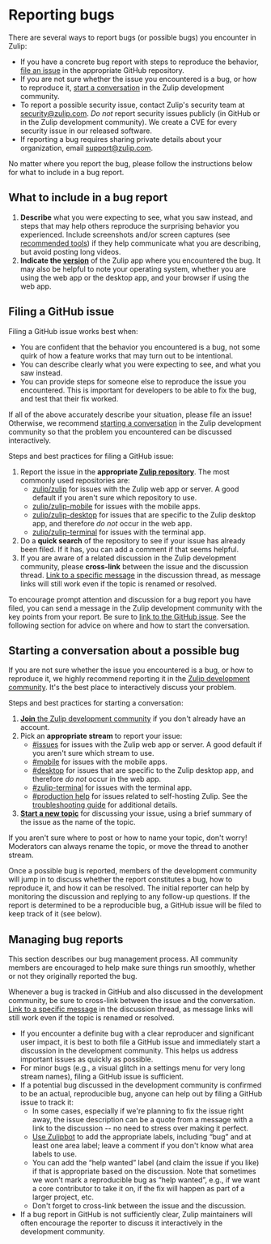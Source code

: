 # Reporting bugs

There are several ways to report bugs (or possible bugs) you encounter in Zulip:

- If you have a concrete bug report with steps to reproduce the behavior, [file an
  issue](#filing-a-github-issue) in the appropriate GitHub repository.
- If you are not sure whether the issue you encountered is a bug, or how to
  reproduce it, [start a
  conversation](#starting-a-conversation-about-a-possible-bug) in the Zulip
  development community.
- To report a possible security issue, contact Zulip's security team at
  [security@zulip.com](mailto:security@zulip.com). _Do not_ report security issues
  publicly (in GitHub or in the Zulip development community). We create a CVE for
  every security issue in our released software.
- If reporting a bug requires sharing private details about your
  organization, email [support@zulip.com](mailto:support@zulip.com).

No matter where you report the bug, please follow the instructions below for
what to include in a bug report.

## What to include in a bug report

1. **Describe** what you were expecting to see, what you saw instead, and steps
   that may help others reproduce the surprising behavior you experienced.
   Include screenshots and/or screen captures (see [recommended
   tools](../tutorials/screenshot-and-gif-software.md)) if they help
   communicate what you are describing, but avoid posting long videos.
1. **Indicate the [version](https://zulip.com/help/view-zulip-version)** of the
   Zulip app where you encountered the bug. It may also be helpful to note your
   operating system, whether you are using the web app or the desktop app, and
   your browser if using the web app.

## Filing a GitHub issue

Filing a GitHub issue works best when:

- You are confident that the behavior you encountered is a bug, not some quirk
  of how a feature works that may turn out to be intentional.
- You can describe clearly what you were expecting to see, and what you saw instead.
- You can provide steps for someone else to reproduce the issue you encountered.
  This is important for developers to be able to fix the bug, and test that
  their fix worked.

If all of the above accurately describe your situation, please file an issue!
Otherwise, we recommend [starting a
conversation](#starting-a-conversation-about-a-possible-bug) in the Zulip
development community so that the problem you encountered can be discussed
interactively.

Steps and best practices for filing a GitHub issue:

1. Report the issue in the **appropriate [Zulip
   repository](https://github.com/zulip)**. The most commonly used repositories
   are:
   - [zulip/zulip](https://github.com/zulip/zulip/issues) for issues with the
     Zulip web app or server. A good default if you aren't sure which repository
     to use.
   - [zulip/zulip-mobile](https://github.com/zulip/zulip-mobile/issues) for
     issues with the mobile apps.
   - [zulip/zulip-desktop](https://github.com/zulip/zulip-desktop/issues) for
     issues that are specific to the Zulip desktop app, and therefore _do not_
     occur in the web app.
   - [zulip/zulip-terminal](https://github.com/zulip/zulip-terminal/issues) for
     issues with the terminal app.
2. Do a **quick search** of the repository to see if your issue has already
   been filed. If it has, you can add a comment if that seems helpful.
3. If you are aware of a related discussion in the Zulip development community,
   please **cross-link** between the issue and the discussion thread. [Link to a
   specific
   message](https://zulip.com/help/link-to-a-message-or-conversation#get-a-link-to-a-specific-message)
   in the discussion thread, as message links will still work even if the topic is
   renamed or resolved.

To encourage prompt attention and discussion for a bug report you have filed,
you can send a message in the Zulip development community with the key points
from your report. Be sure to [link to the GitHub
issue](https://zulip.com/development-community/#linking-to-github-issues-and-pull-requests).
See the following section for advice on where and how to start the conversation.

## Starting a conversation about a possible bug

If you are not sure whether the issue you encountered is a bug, or how to
reproduce it, we highly recommend reporting it in the [Zulip development
community](https://zulip.com/development-community/). It's the best place to
interactively discuss your problem.

Steps and best practices for starting a conversation:

1. [**Join** the Zulip development
   community](https://zulip.com/development-community/) if you don't already
   have an account.
2. Pick an **appropriate stream** to report your issue:
   - [#issues](https://chat.zulip.org/#narrow/stream/9-issues) for issues with
     the Zulip web app or server. A good default if you aren't sure which stream
     to use.
   - [#mobile](https://chat.zulip.org/#narrow/stream/48-mobile) for issues with
     the mobile apps.
   - [#desktop](https://chat.zulip.org/#narrow/stream/16-desktop) for issues
     that are specific to the Zulip desktop app, and therefore _do not_
     occur in the web app.
   - [#zulip-terminal](https://chat.zulip.org/#narrow/stream/206-zulip-terminal)
     for issues with the terminal app.
   - [#production
     help](https://chat.zulip.org/#narrow/stream/31-production-help) for issues
     related to self-hosting Zulip. See the [troubleshooting
     guide](../production/troubleshooting.md) for additional details.
3. **[Start a new topic](https://zulip.com/help/starting-a-new-topic)** for
   discussing your issue, using a brief summary of the issue as the name of the topic.

If you aren't sure where to post or how to name your topic, don't worry!
Moderators can always rename the topic, or move the thread to another stream.

Once a possible bug is reported, members of the development community will jump
in to discuss whether the report constitutes a bug, how to reproduce it, and how
it can be resolved. The initial reporter can help by monitoring the discussion
and replying to any follow-up questions. If the report is determined to be a
reproducible bug, a GitHub issue will be filed to keep track of it (see below).

## Managing bug reports

This section describes our bug management process. All community members are
encouraged to help make sure things run smoothly, whether or not they originally
reported the bug.

Whenever a bug is tracked in GitHub and also discussed in the development
community, be sure to cross-link between the issue and the conversation. [Link
to a specific
message](https://zulip.com/help/link-to-a-message-or-conversation#get-a-link-to-a-specific-message)
in the discussion thread, as message links will still work even if the topic is
renamed or resolved.

- If you encounter a definite bug with a clear reproducer and significant user
  impact, it is best to both file a GitHub issue and immediately start a
  discussion in the development community. This helps us address important
  issues as quickly as possible.
- For minor bugs (e.g., a visual glitch in a settings menu for very long stream
  names), filing a GitHub issue is sufficient.
- If a potential bug discussed in the development community is confirmed to be
  an actual, reproducible bug, anyone can help out by filing a GitHub issue to
  track it:
  - In some cases, especially if we're planning to fix the issue right away, the
    issue description can be a quote from a message with a link to the
    discussion -- no need to stress over making it perfect.
  - [Use Zulipbot](../contributing/zulipbot-usage.md) to add the appropriate
    labels, including “bug” and at least one area label; leave a comment if you
    don't know what area labels to use.
  - You can add the “help wanted” label (and claim the issue if you like) if
    that is appropriate based on the discussion. Note that sometimes we won't
    mark a reproducible bug as “help wanted”, e.g., if we want a core
    contributor to take it on, if the fix will happen as part of a larger
    project, etc.
  - Don't forget to cross-link between the issue and the discussion.
- If a bug report in GitHub is not sufficiently clear, Zulip maintainers will
  often encourage the reporter to discuss it interactively in the development
  community.

